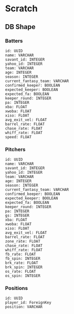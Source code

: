 # Scratch

## DB Shape

### Batters
    id: UUID
    name: VARCHAR
    savant_id: INTEGER
    yahoo_id: INTEGER
    team: VARCHAR
    age: INTEGER
    season: INTEGER
    current_fantasy_team: VARCHAR
    confirmed_keeper: BOOLEAN
    expected_keeper: BOOLEAN
    expected_fa: BOOLEAN
    keeper_round: INTEGER
    pa: INTEGER
    xba: FLOAT
    xwoba: FLOAT
    xiso: FLOAT
    avg_exit_vel: FLOAT
    barrel_rate: FLOAT
    chase_rate: FLOAT
    whiff_rate: FLOAT
    speed: FLOAT

### Pitchers
    id: UUID
    name: VARCHAR
    savant_id: INTEGER
    yahoo_id: INTEGER
    team: VARCHAR
    age: INTEGER
    season: INTEGER
    current_fantasy_team: VARCHAR
    confirmed_keeper: BOOLEAN
    expected_keeper: BOOLEAN
    expected_fa: BOOLEAN
    keeper_round: INTEGER
    pa: INTEGER
    gs: INTEGER
    xba: FLOAT
    xwoba: FLOAT
    xiso: FLOAT
    avg_exit_vel: FLOAT
    barrel_rate: FLOAT
    zone_rate: FLOAT
    chase_rate: FLOAT
    whiff_rate: FLOAT
    fb_rate: FLOAT
    fb_spin: INTEGER
    brk_rate: FLOAT
    brk_spin: INTEGER
    os_rate: FLOAT
    os_spin: INTEGER

### Positions
    id: UUID
    player_id: ForeignKey
    position: VARCHAR
